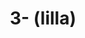 ---
ee_id_thing: na
site: na
type: na
inv_num: 2020-041
add_credit:
url: 2020-041-illa
title: 3- (lilla)
year: '2020'
display_year: '2020'
medium: IQDemy Premium UV ink on IKEA MELLTORP table tops
dims:
pitch:
ps:
live_url:
youtube:
related_code:
imgs: purple-adidas-2020-041-web-ih--ljMd.jpg
subheading:
download:
commission:
related:
layout: things-i-made
---